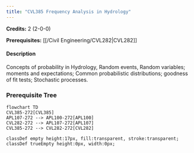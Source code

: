 ```yaml
---
title: "CVL385 Frequency Analysis in Hydrology"
---
```

**Credits:** 2 (2-0-0)

**Prerequisites:** [[/Civil Engineering/CVL282|CVL282]]

#### Description
Concepts of probability in Hydrology, Random events, Random variables; moments and expectations; Common probabilistic distributions; goodness of fit tests; Stochastic processes.

### Prerequisite Tree

```mermaid
flowchart TD
CVL385-272[CVL385]
APL107-272 --> APL100-272[APL100]
CVL282-272 --> APL107-272[APL107]
CVL385-272 --> CVL282-272[CVL282]

classDef empty height:17px, fill:transparent, stroke:transparent;
classDef trueEmpty height:0px, width:0px;
```